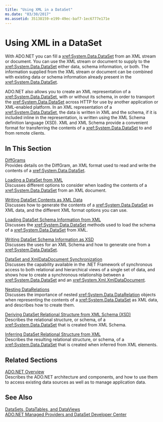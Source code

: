 ```yaml
---
title: "Using XML in a DataSet"
ms.date: "03/30/2017"
ms.assetid: 35138159-e199-49ec-baf7-1ec6777e171e
---
```

# Using XML in a DataSet
With ADO.NET you can fill a <xref:System.Data.DataSet> from an XML stream or document. You can use the XML stream or document to supply to the <xref:System.Data.DataSet> either data, schema information, or both. The information supplied from the XML stream or document can be combined with existing data or schema information already present in the <xref:System.Data.DataSet>.  
  
 ADO.NET also allows you to create an XML representation of a <xref:System.Data.DataSet>, with or without its schema, in order to transport the <xref:System.Data.DataSet> across HTTP for use by another application or XML-enabled platform. In an XML representation of a <xref:System.Data.DataSet>, the data is written in XML and the schema, if it is included inline in the representation, is written using the XML Schema definition language (XSD). XML and XML Schema provide a convenient format for transferring the contents of a <xref:System.Data.DataSet> to and from remote clients.  
  
## In This Section  
 [DiffGrams](../../../../../docs/framework/data/adonet/dataset-datatable-dataview/diffgrams.md)  
 Provides details on the DiffGram, an XML format used to read and write the contents of a <xref:System.Data.DataSet>.  
  
 [Loading a DataSet from XML](../../../../../docs/framework/data/adonet/dataset-datatable-dataview/loading-a-dataset-from-xml.md)  
 Discusses different options to consider when loading the contents of a <xref:System.Data.DataSet> from an XML document.  
  
 [Writing DataSet Contents as XML Data](../../../../../docs/framework/data/adonet/dataset-datatable-dataview/writing-dataset-contents-as-xml-data.md)  
 Discusses how to generate the contents of a <xref:System.Data.DataSet> as XML data, and the different XML format options you can use.  
  
 [Loading DataSet Schema Information from XML](../../../../../docs/framework/data/adonet/dataset-datatable-dataview/loading-dataset-schema-information-from-xml.md)  
 Discusses the <xref:System.Data.DataSet> methods used to load the schema of a <xref:System.Data.DataSet> from XML.  
  
 [Writing DataSet Schema Information as XSD](../../../../../docs/framework/data/adonet/dataset-datatable-dataview/writing-dataset-schema-information-as-xsd.md)  
 Discusses the uses for an XML Schema and how to generate one from a <xref:System.Data.DataSet>.  
  
 [DataSet and XmlDataDocument Synchronization](../../../../../docs/framework/data/adonet/dataset-datatable-dataview/dataset-and-xmldatadocument-synchronization.md)  
 Discusses the capability available in the .NET Framework of synchronous access to both relational and hierarchical views of a single set of data, and shows how to create a synchronous relationship between a <xref:System.Data.DataSet> and an <xref:System.Xml.XmlDataDocument>.  
  
 [Nesting DataRelations](../../../../../docs/framework/data/adonet/dataset-datatable-dataview/nesting-datarelations.md)  
 Discusses the importance of nested <xref:System.Data.DataRelation> objects when representing the contents of a <xref:System.Data.DataSet> as XML data, and describes how to create them.  
  
 [Deriving DataSet Relational Structure from XML Schema (XSD)](../../../../../docs/framework/data/adonet/dataset-datatable-dataview/deriving-dataset-relational-structure-from-xml-schema-xsd.md)  
 Describes the relational structure, or schema, of a <xref:System.Data.DataSet> that is created from XML Schema.  
  
 [Inferring DataSet Relational Structure from XML](../../../../../docs/framework/data/adonet/dataset-datatable-dataview/inferring-dataset-relational-structure-from-xml.md)  
 Describes the resulting relational structure, or schema, of a <xref:System.Data.DataSet> that is created when inferred from XML elements.  
  
## Related Sections  
 [ADO.NET Overview](../../../../../docs/framework/data/adonet/ado-net-overview.md)  
 Describes the ADO.NET architecture and components, and how to use them to access existing data sources as well as to manage application data.  
  
## See Also  
 [DataSets, DataTables, and DataViews](../../../../../docs/framework/data/adonet/dataset-datatable-dataview/index.md)  
 [ADO.NET Managed Providers and DataSet Developer Center](https://go.microsoft.com/fwlink/?LinkId=217917)
